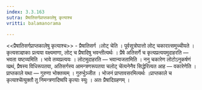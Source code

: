 ```yaml
---
index: 3.3.163
sutra: प्रैषातिसर्गप्राप्तकालेषु कृत्याश्च
vritti: balamanorama

---
```

<<प्रैषातिसर्गप्राप्तकालेषु कृत्याश्च>> - प्रैषातिसर्ग ।लोट् चेति । पूर्वसूत्रोपात्तो लोट् चकारात्समुच्चीयते । कृत्यसञ्ज्ञकाः प्रत्यया वक्ष्यमाणा, लोट् च प्रैषादिषु भवन्तीत्यर्थः । प्रैषे अतिसर्गे च कृत्यप्रत्ययमुदाहरति —  भवता यष्टव्यमिति । भावे तव्यप्रत्ययः । लोटमुदाहरति —  भवान्यजतामिति । ननु चकारेण लोटोऽनुकर्षणं व्य्रथं, प्रैषस्य विधिरूपतया, अतिसर्गस्य आमन्त्रणरूपतया चलोट् चे॑त्यनेनैव सिद्धेरित्यत आह —  वकारेणेति । प्राप्तकाले यथा —  गुरुणा भोक्तव्यम् । गुरुर्भुञ्जीत । भोजनं प्राप्तावसरमित्यर्थः ।प्राप्तकाले च कृत्याश्चे॑त्युक्तौ तु निमन्त्रणादिष्वपि कृत्याः स्युः । अतः प्रैषादिग्रहणम् । 